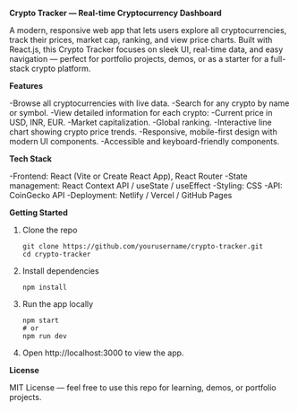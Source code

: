 **Crypto Tracker — Real-time Cryptocurrency Dashboard**

A modern, responsive web app that lets users explore all cryptocurrencies, track their prices, market cap, ranking, and view price charts. Built with React.js, this Crypto Tracker focuses on sleek UI, real-time data, and easy navigation — perfect for portfolio projects, demos, or as a starter for a full-stack crypto platform.

**Features**

-Browse all cryptocurrencies with live data.
-Search for any crypto by name or symbol.
-View detailed information for each crypto:
  -Current price in USD, INR, EUR.
  -Market capitalization.
  -Global ranking.
-Interactive line chart showing crypto price trends.
-Responsive, mobile-first design with modern UI components.
-Accessible and keyboard-friendly components.

**Tech Stack**

-Frontend: React (Vite or Create React App), React Router
-State management: React Context API / useState / useEffect
-Styling: CSS
-API: CoinGecko API 
-Deployment: Netlify / Vercel / GitHub Pages

**Getting Started**
1. Clone the repo
   ```
   git clone https://github.com/yourusername/crypto-tracker.git
   cd crypto-tracker
   ```
2. Install dependencies
   ```
   npm install
   ```
3. Run the app locally
   ```
   npm start
   # or
   npm run dev
   ```
4. Open http://localhost:3000 to view the app.

**License**

MIT License — feel free to use this repo for learning, demos, or portfolio projects.
